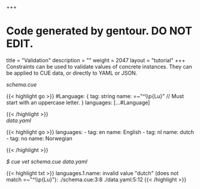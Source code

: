 +++
# Code generated by gentour. DO NOT EDIT.
title = "Validation"
description = ""
weight = 2047
layout = "tutorial"
+++
Constraints can be used to validate values of concrete instances.
They can be applied to CUE data, or directly to YAML or JSON.


<a id="td-block-padding" class="td-offset-anchor"></a>
<section class="row td-box td-box--white td-box--gradient td-box--height-auto">
<div class="col-lg-6 mr-0">
<i>schema.cue</i>
<p>
{{< highlight go >}}
#Language: {
	tag:  string
	name: =~"^\\p{Lu}" // Must start with an uppercase letter.
}
languages: [...#Language]

{{< /highlight >}}
<br>
<i>data.yaml</i>
<p>
{{< highlight go >}}
languages:
  - tag: en
    name: English
  - tag: nl
    name: dutch
  - tag: no
    name: Norwegian

{{< /highlight >}}
<br>
</div>

<div class="col-lg-6 ml-0"><i>$ cue vet schema.cue data.yaml</i>
<p>
{{< highlight txt >}}
languages.1.name: invalid value "dutch" (does not match =~"^\\p{Lu}"):
    ./schema.cue:3:8
    ./data.yaml:5:12
{{< /highlight >}}
</div>
</section>